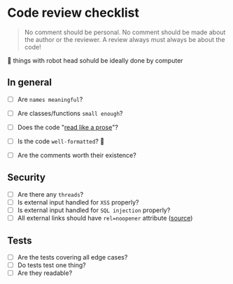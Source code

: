 # Code review checklist

> No comment should be personal. No comment should be made about the author or the reviewer. A review always must always be about the code!

🤖 things with robot head sohuld be ideally done by computer

## In general

- [ ] Are `names meaningful`?
- [ ] Are classes/functions `small enough`?
- [ ] Does the code "[read like a prose](https://www.goodreads.com/quotes/7029841-clean-code-is-simple-and-direct-clean-code-reads-like)"?
- [ ] Is the code `well-formatted`? 🤖
- [ ] Are the comments worth their existence?


## Security

- [ ] Are there any `threads`?
- [ ] Is external input handled for `XSS` properly?
- [ ] Is external input handled for `SQL injection` properly?
- [ ] All external links should have `rel=noopener` attribute ([source](https://mathiasbynens.github.io/rel-noopener/))

## Tests

- [ ] Are the tests covering all edge cases?
- [ ] Do tests test one thing?
- [ ] Are they readable?
